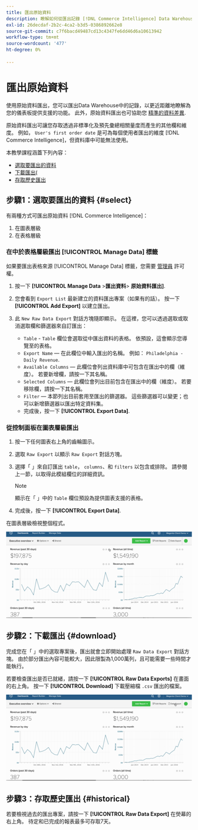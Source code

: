 ```yaml
---
title: 匯出原始資料
description: 瞭解如何從匯出記錄 [!DNL Commerce Intelligence] Data Warehouse以進一步瞭解為您的儀表板提供動力的內容。
exl-id: 26decdaf-2b2c-4ca2-b3d5-0386892662e8
source-git-commit: c7f6bacd49487cd13c4347fe6dd46d6a10613942
workflow-type: tm+mt
source-wordcount: '477'
ht-degree: 0%

---
```


# 匯出原始資料

使用原始資料匯出，您可以匯出Data Warehouse中的記錄，以更近距離地瞭解為您的儀表板提供支援的功能。 此外，原始資料匯出也可協助您 [精準的資料差異](https://experienceleague.adobe.com/docs/commerce-knowledge-base/kb/troubleshooting/miscellaneous/using-data-exports-to-pinpoint-discrepancies.html).

原始資料匯出可讓您存取透過非標準化及預先彙總相關量度而產生的其他欄和維度。 例如， `User's first order date` 是可為每個使用者匯出的維度 [!DNL Commerce Intelligence]，但資料庫中可能無法使用。

本教學課程涵蓋下列內容：

* [選取要匯出的資料](#select)
* [下載匯出(](#download)
* [存取歷史匯出](#historical)

## 步驟1：選取要匯出的資料 {#select}

有兩種方式可匯出原始資料 [!DNL Commerce Intelligence]：

1. 在圖表層級
1. 在表格層級

### 在中於表格層級匯出 [!UICONTROL Manage Data] 標籤

如果要匯出表格來源 [!UICONTROL Manage Data] 標籤，您需要 [管理員](../administrator/user-management/user-management.md) 許可權。

1. 按一下 **[!UICONTROL Manage Data** > **&#x200B;匯出資料&#x200B;**> **原始資料匯出]**.
1. 您會看到 `Export List` 最新建立的資料匯出專案（如果有的話）。 按一下 **[!UICONTROL Add Export]** 以建立匯出。
1. 此 `New Raw Data Export` 對話方塊隨即顯示。 在這裡，您可以透過選取或取消選取欄和篩選器來自訂匯出：

   * `Table` - `Table` 欄位會選取從中匯出資料的表格。 依預設，這會顯示您導覽至的表格。
   * `Export Name`  — 在此欄位中輸入匯出的名稱。 例如： `Philadelphia - Daily Revenue`.
   * `Available Columns`  — 此欄位會列出資料庫中可包含在匯出中的欄（維度）。 若要新增欄，請按一下其名稱。
   * `Selected Columns`  — 此欄位會列出目前包含在匯出中的欄（維度）。 若要移除欄，請按一下其名稱。
   * `Filter`  — 本節列出目前套用至匯出的篩選器。 這些篩選器可以變更；也可以新增篩選器以匯出特定資料集。
   * 完成後，按一下 **[!UICONTROL Export Data]**.

### 從控制面板在圖表層級匯出

1. 按一下任何圖表右上角的齒輪圖示。

1. 選取 `Raw Export` 以顯示 `Raw Export` 對話方塊。

1. 選擇「 」來自訂匯出 `table`， `columns`、和 `filters` 以包含或排除。 請參閱上一節，以取得此模組欄位的詳細資訊。

   >[!NOTE]
   >
   >顯示在「 」中的 `Table` 欄位預設為提供圖表支援的表格。

1. 完成後，按一下 **[!UICONTROL Export Data]**.

在圖表層級檢視整個程式。

![](../assets/Chart-level_export.gif)

## 步驟2：下載匯出 {#download}

完成您在「 」中的選取專案後，匯出就會立即開始處理 `Raw Data Export` 對話方塊。 由於部分匯出內容可能較大，因此限製為1,000萬列，且可能需要一些時間才能執行。

若要檢查匯出是否已就緒，請按一下 **[!UICONTROL Raw Data Exports]** 在畫面的右上角。 按一下 **[!UICONTROL Download]** 下載壓縮檔 `.csv` 匯出的檔案。

![](../assets/Downloading_export.gif)

## 步驟3：存取歷史匯出 {#historical}

若要檢視過去的匯出專案，請按一下 **[!UICONTROL Raw Data Export]** 在熒幕的右上角。 待定和已完成的報表最多可存取7天。
